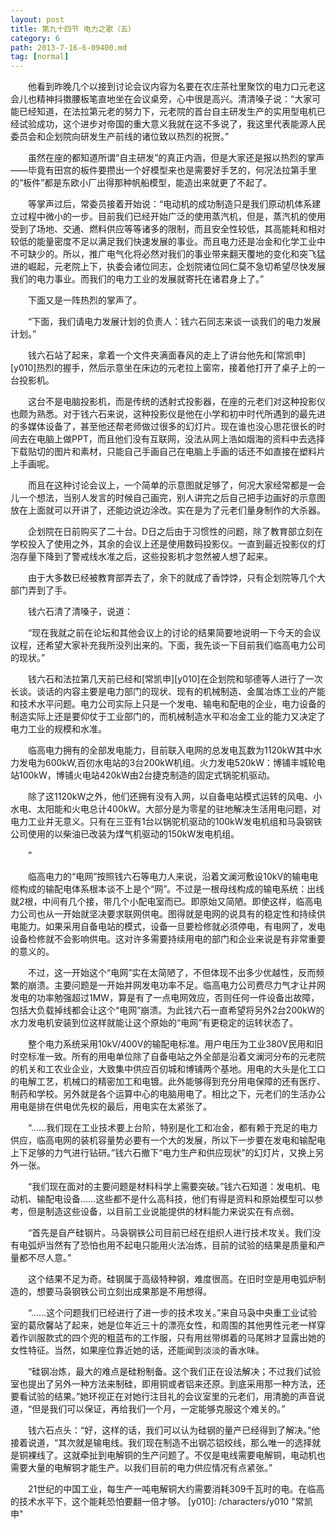 ```yaml
---
layout: post
title: 第九十四节 电力之歌（五）
category: 6
path: 2013-7-16-6-09400.md
tag: [normal]
---
```


　　他看到昨晚几个以接到讨论会议内容为名要在农庄茶社里聚饮的电力口元老这会儿也精神抖擞腰板笔直地坐在会议桌旁，心中很是高兴。清清嗓子说：“大家可能已经知道，在法拉第元老的努力下，元老院的首台自主研发生产的实用型电机已经试验成功，这个进步对帝国的重大意义我就在这不多说了，我这里代表能源人民委员会和企划院向研发生产前线的诸位致以热烈的祝贺。”

　　虽然在座的都知道所谓“自主研发”的真正内涵，但是大家还是报以热烈的掌声——毕竟有田宫的板件要攒出一个好模型来也是需要好手艺的，何况法拉第手里的“板件”都是东欧小厂出得那种帆船模型，能造出来就更了不起了。

　　等掌声过后，常委员接着开始说：“电动机的成功制造只是我们原动机体系建立过程中微小的一步。目前我们已经开始广泛的使用蒸汽机，但是，蒸汽机的使用受到了场地、交通、燃料供应等等诸多的限制，而且安全性较低，其高能耗和相对较低的能量密度不足以满足我们快速发展的事业。而且电力还是冶金和化学工业中不可缺少的。所以，推广电气化将必然对我们的事业带来翻天覆地的变化和突飞猛进的崛起，元老院上下，执委会诸位同志，企划院诸位同仁莫不急切希望尽快发展我们的电力事业。而我们的电力工业的发展就寄托在诸君身上了。”

　　下面又是一阵热烈的掌声了。

　　“下面，我们请电力发展计划的负责人：钱六石同志来谈一谈我们的电力发展计划。”

　　钱六石站了起来，拿着一个文件夹满面春风的走上了讲台他先和[常凯申][y010]热烈的握手，然后示意坐在床边的元老拉上窗帘，接着他打开了桌子上的一台投影机。

　　这台不是电脑投影机，而是传统的透射式投影器，在座的元老们对这种投影仪也颇为熟悉。对于钱六石来说，这种投影仪是他在小学和初中时代所遇到的最先进的多媒体设备了，甚至他还帮老师做过很多的幻灯片。现在谁也没心思花很长的时间去在电脑上做PPT，而且他们没有互联网，没法从网上浩如烟海的资料中去选择下载贴切的图片和素材，只能自己手画自己在电脑上手画的话还不如直接在塑料片上手画呢。

　　而且在这种讨论会议上，一个简单的示意图就足够了，何况大家经常都是一会儿一个想法，当别人发言的时候自己画完，别人讲完之后自己把手边画好的示意图放在上面就可以开讲了，还能边说边涂改。实在是为了元老们量身制作的大杀器。

　　企划院在日前购买了二十台。D日之后由于习惯性的问题，除了教育部立刻在学校投入了使用之外，其余的会议上还是使用数码投影仪。一直到最近投影仪的灯泡存量下降到了警戒线水准之后，这些投影机才忽然被人想了起来。

　　由于大多数已经被教育部弄去了，余下的就成了香饽饽，只有企划院等几个大部门弄到了手。

　　钱六石清了清嗓子，说道：

　　“现在我就之前在论坛和其他会议上的讨论的结果简要地说明一下今天的会议议程，还希望大家补充我所没列出来的。下面，我先谈一下目前我们临高电力公司的现状。”

　　钱六石和法拉第几天前已经和[常凯申][y010]在企划院和邬德等人进行了一次长谈。谈话的内容主要是电力部门的现状、现有的机械制造、金属冶炼工业的产能和技术水平问题。电力公司实际上只是一个发电、输电和配电的企业，电力设备的制造实际上还是要仰仗于工业部门的，而机械制造水平和冶金工业的能力又决定了电力工业的规模和水准。

　　临高电力拥有的全部发电能力，目前联入电网的总发电瓦数为1120kW其中水力发电为600kW,百仞水电站的3台200kW机组。火力发电520kW：博铺丰城轮电站100kW，博铺火电站420kW由2台捷克制造的固定式锅驼机驱动。

　　除了这1120kW之外，他们还拥有没有入网，以自备电站模式运转的风电、小水电、太阳能和火电总计400kW。大部分是为零星的驻地解决生活用电问题，对电力工业并无意义。只有在三亚有1台以锅驼机驱动的100kW发电机组和马袅钢铁公司使用的以柴油已改装为煤气机驱动的150kW发电机组。

　　”

　　临高电力的“电网”按照钱六石等电力人来说，沿着文澜河敷设10kV的输电电缆构成的输配电体系根本谈不上是个“网”。不过是一根母线构成的输电系统：出线就2根，中间有几个接，带几个小配电室而已。即原始又简陋。即使这样，临高电力公司也从一开始就坚决要求联网供电。图得就是电网的说具有的稳定性和持续供电能力。如果采用自备电站的模式，设备一旦要检修就必须停电，有电网了，发电设备检修就不会影响供电。这对许多需要持续用电的部门和企业来说是有非常重要的意义的。

　　不过，这一开始这个“电网”实在太简陋了，不但体现不出多少优越性，反而频繁的崩溃。主要问题是一开始并网发电功率不足。临高电力公司费尽力气才让并网发电的功率勉强超过1MW，算是有了一点电网效应，否则任何一件设备出故障，包括大负载掉线都会让这个“电网”崩溃。为此钱六石一直希望将另外2台200kW的水力发电机安装到位这样就能让这个原始的“电网”有更稳定的运转状态了。

　　整个电力系统采用10kV/400V的输配电标准。用户电压为工业380V民用和旧时空标准一致。所有的用电单位除了自备电站之外全部是沿着文澜河分布的元老院的机关和工农业企业，大致集中供应百仞城和博铺两个基地。用电的大头是化工口的电解工艺，机械口的精密加工和电镀。此外能够得到充分用电保障的还有医疗、制药和学校。另外就是各个运算中心的电脑用电了。相比之下，元老们的生活办公用电是排在供电优先权的最后，用电实在太紧张了。

　　“……我们现在工业技术要上台阶，特别是化工和冶金，都有赖于充足的电力供应，临高电网的装机容量势必要有一个大的发展，所以下一步要在发电和输配电上下足够的力气进行钻研。”钱六石撤下“电力生产和供应现状”的幻灯片，又换上另外一张。

　　“我们现在面对的主要问题是材料科学上需要突破。”钱六石知道：发电机、电动机、输配电设备……这些都不是什么高科技，他们有得是资料和原始模型可以参考，但是制造这些设备，以目前工业说能提供的材料能力来说实在有点弱。

　　“首先是自产硅钢片。马袅钢铁公司目前已经在组织人进行技术攻关。我们没有电弧炉当然有了恐怕也用不起电只能用火法冶炼，目前的试验的结果是质量和产量都不尽人意。”

　　这个结果不足为奇。硅钢属于高级特种钢，难度很高。在旧时空是用电弧炉制造的，想要马袅钢铁公司立刻出成果那是不用想得。

　　“……这个问题我们已经进行了进一步的技术攻关。”来自马袅中央重工业试验室的葛欣馨站了起来，她是位年近三十的漂亮女性，和周围的其他男性元老一样穿着作训服款式的四个兜的粗蓝布的工作服，只有用丝带绑着的马尾辫才显露出她的女性特征。当然，如果座位靠近她的话，还能闻到淡淡的香水味。

　　“硅钢冶炼，最大的难点是硅粉制备。这个我们正在设法解决；不过我们试验室也提出了另外一种方法来制硅，即用铜或者铝来还原。到底采用那一种方法，还要看试验的结果。”她环视正在对她行注目礼的会议室里的元老们，用清脆的声音说道，“但是我们可以保证，再给我们一个月，一定能够克服这个难关的。”

　　钱六石点头：“好，这样的话，我们可以认为硅钢的量产已经得到了解决。”他接着说道，“其次就是输电线。我们现在制造不出钢芯铝绞线，那么唯一的选择就是铜裸线了。这就牵扯到电解铜的生产问题了。不仅是电线需要电解铜，电动机也需要大量的电解铜才能生产。以我们目前的电力供应情况有点紧张。”

　　21世纪的中国工业，每生产一吨电解铜大约需要消耗309千瓦时的电。在临高的技术水平下，这个能耗恐怕要翻一倍才够。
[y010]: /characters/y010 "常凯申"
